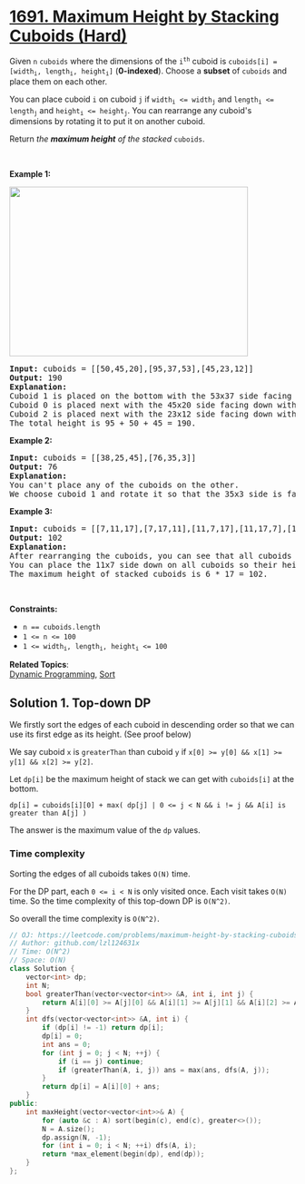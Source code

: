 # [1691. Maximum Height by Stacking Cuboids  (Hard)](https://leetcode.com/problems/maximum-height-by-stacking-cuboids/)

<p>Given <code>n</code> <code>cuboids</code> where the dimensions of the <code>i<sup>th</sup></code> cuboid is <code>cuboids[i] = [width<sub>i</sub>, length<sub>i</sub>, height<sub>i</sub>]</code> (<strong>0-indexed</strong>). Choose a <strong>subset</strong> of <code>cuboids</code> and place them on each other.</p>

<p>You can place cuboid <code>i</code> on cuboid <code>j</code> if <code>width<sub>i</sub> &lt;= width<sub>j</sub></code> and <code>length<sub>i</sub> &lt;= length<sub>j</sub></code> and <code>height<sub>i</sub> &lt;= height<sub>j</sub></code>. You can rearrange any cuboid's dimensions by rotating it to put it on another cuboid.</p>

<p>Return <em>the <strong>maximum height</strong> of the stacked</em> <code>cuboids</code>.</p>

<p>&nbsp;</p>
<p><strong>Example 1:</strong></p>

<p><strong><img alt="" src="https://assets.leetcode.com/uploads/2019/10/21/image.jpg" style="width: 420px; height: 299px;"></strong></p>

<pre><strong>Input:</strong> cuboids = [[50,45,20],[95,37,53],[45,23,12]]
<strong>Output:</strong> 190
<strong>Explanation:</strong>
Cuboid 1 is placed on the bottom with the 53x37 side facing down with height 95.
Cuboid 0 is placed next with the 45x20 side facing down with height 50.
Cuboid 2 is placed next with the 23x12 side facing down with height 45.
The total height is 95 + 50 + 45 = 190.
</pre>

<p><strong>Example 2:</strong></p>

<pre><strong>Input:</strong> cuboids = [[38,25,45],[76,35,3]]
<strong>Output:</strong> 76
<strong>Explanation:</strong>
You can't place any of the cuboids on the other.
We choose cuboid 1 and rotate it so that the 35x3 side is facing down and its height is 76.
</pre>

<p><strong>Example 3:</strong></p>

<pre><strong>Input:</strong> cuboids = [[7,11,17],[7,17,11],[11,7,17],[11,17,7],[17,7,11],[17,11,7]]
<strong>Output:</strong> 102
<strong>Explanation:</strong>
After rearranging the cuboids, you can see that all cuboids have the same dimension.
You can place the 11x7 side down on all cuboids so their heights are 17.
The maximum height of stacked cuboids is 6 * 17 = 102.
</pre>

<p>&nbsp;</p>
<p><strong>Constraints:</strong></p>

<ul>
	<li><code>n == cuboids.length</code></li>
	<li><code>1 &lt;= n &lt;= 100</code></li>
	<li><code>1 &lt;= width<sub>i</sub>, length<sub>i</sub>, height<sub>i</sub> &lt;= 100</code></li>
</ul>


**Related Topics**:  
[Dynamic Programming](https://leetcode.com/tag/dynamic-programming/), [Sort](https://leetcode.com/tag/sort/)

## Solution 1. Top-down DP

We firstly sort the edges of each cuboid in descending order so that we can use its first edge as its height. (See proof below)

We say cuboid `x` is `greaterThan` than cuboid `y` if `x[0] >= y[0] && x[1] >= y[1] && x[2] >= y[2]`.

Let `dp[i]` be the maximum height of stack we can get with `cuboids[i]` at the bottom.

```
dp[i] = cuboids[i][0] + max( dp[j] | 0 <= j < N && i != j && A[i] is greater than A[j] )
```

The answer is the maximum value of the `dp` values.

### Time complexity

Sorting the edges of all cuboids takes `O(N)` time.

For the DP part, each `0 <= i < N` is only visited once. Each visit takes `O(N)` time. So the time complexity of this top-down DP is `O(N^2)`.

So overall the time complexity is `O(N^2)`.

```cpp
// OJ: https://leetcode.com/problems/maximum-height-by-stacking-cuboids/
// Author: github.com/lzl124631x
// Time: O(N^2)
// Space: O(N)
class Solution {
    vector<int> dp;
    int N;
    bool greaterThan(vector<vector<int>> &A, int i, int j) {
        return A[i][0] >= A[j][0] && A[i][1] >= A[j][1] && A[i][2] >= A[j][2];
    }
    int dfs(vector<vector<int>> &A, int i) {
        if (dp[i] != -1) return dp[i];
        dp[i] = 0;
        int ans = 0;
        for (int j = 0; j < N; ++j) {
            if (i == j) continue;
            if (greaterThan(A, i, j)) ans = max(ans, dfs(A, j));
        }
        return dp[i] = A[i][0] + ans;
    }
public:
    int maxHeight(vector<vector<int>>& A) {
        for (auto &c : A) sort(begin(c), end(c), greater<>());
        N = A.size();
        dp.assign(N, -1);
        for (int i = 0; i < N; ++i) dfs(A, i);
        return *max_element(begin(dp), end(dp));
    }
};
```